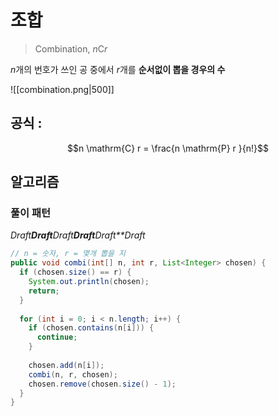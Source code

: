 # 조합
> Combination, $n \mathrm{C} r$

$n$개의 번호가 쓰인 공 중에서 $r$개를 **순서없이 뽑을 경우의 수**

![[combination.png|500]]

## 공식 : 
$$n \mathrm{C} r = \frac{n \mathrm{P} r }{n!}$$

## 알고리즘

### 풀이 패턴
*Draft**Draft**Draft**Draft**Draft**Draft*

```java
// n = 숫자, r = 몇개 뽑을 지
public void combi(int[] n, int r, List<Integer> chosen) {  
  if (chosen.size() == r) {  
    System.out.println(chosen);
    return;  
  }  
  
  for (int i = 0; i < n.length; i++) {  
    if (chosen.contains(n[i])) {  
      continue;  
    }  
  
    chosen.add(n[i]);  
    combi(n, r, chosen);  
    chosen.remove(chosen.size() - 1);  
  }  
}
```





